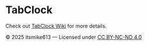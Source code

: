 # TabClock

Check out [TabClock Wiki](https://github.com/itsmike613/TabClock/wiki) for more details.

© 2025 itsmike613 — Licensed under [CC BY-NC-ND 4.0](https://creativecommons.org/licenses/by-nc-nd/4.0/)
